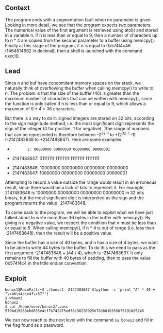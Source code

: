 ## Context

The program ends with a segmentation fault when no parameter is given. Looking in more detail, we see that the program expects two parameters. The numerical value of the first argument is retrieved using atoi() and stored in a variable n. If n is less than or equal to 9, then a number of characters up to n * 4 are copied from the second parameter to a buffer using memcpy(). Finally at this stage of the program, if n is equal to 0x574f4c46 (1464814662 in decimal), then a shell is launched with the command execl().

## Lead

Since n and buf have concomitant memory spaces on the stack, we naturally think of overflowing the buffer when calling memcpy() to write to n. The problem is that the size of the buffer (40) is greater than the maximum number of characters that can be written with memcpy(), since the function is only called if n is less than or equal to 9, which allows a maximum of 9 * 4 = 36 characters.

But there is a way to do it: signed integers are stored on 32 bits, according to the sign magnitude method, i.e. the most significant digit represents the sign of the integer (0 for positive, 1 for negative). Tthe range of numbers that can be represented is therefore between -2<sup>32-1</sup> to +(2<sup>32-1</sup> -1) (-2147483648 to +2147483647). Here are some examples:

+            1: 00000000 00000000 00000000 00000001
+   2147483647: 01111111 11111111 11111111 11111111
-   2147483648: 10000000 00000000 00000000 00000000
-   2147483647: 10000000 00000000 00000000 00000001

Attempting to record a value outside the range would result in an erroneous result, since there would be a lack of bits to represent it. For example, 2147483648 is 10000000 00000000 00000000 00000000 in 32 bits binary, but the most significant digit is interpreted as the sign and the program returns the value -2147483648.

To come back to the program, we will be able to exploit what we have just talked about to write more than 36 bytes in the buffer with memcpy(). By giving n a negative value, we respect the condition that n must be less than or equal to 9. When calling memcpy(), if n * 4 is out of range (i.e. less than -2147483648), then the result will be a positive value. 

Since the buffer has a size of 40 bytes, and n has a size of 4 bytes, we want to be able to write 44 bytes to the buffer. To do this we need to pass as the first argument -2147483648 + (44 / 4), which is -2147483637. It only remains to fill the buffer with 40 bytes of padding, then to pass the value 0x574f4c4 in the little endian convention.

## Exploit

```
bonus1@RainFall:~$ ./bonus1 -2147483637 $(python -c 'print "A" * 40 + "\x46\x4c\x4f\x57"')
$ whoami
bonus2
$ cat /home/user/bonus2/.pass
579bd19263eb8655e4cf7b742d75edf8c38226925d78db8163506f5191825245
```
We can now reach to the next level with the command `su bonus2` and fill in the flag found as a password.
